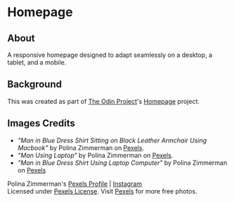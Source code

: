 # Homepage

## About

A responsive homepage designed to adapt seamlessly on a desktop, a tablet, and a mobile. 

## Background

This was created as part of [The Odin Project](https://www.theodinproject.com/)'s [Homepage](https://www.theodinproject.com/lessons/node-path-advanced-html-and-css-homepage) project.

## Images Credits

- _"Man in Blue Dress Shirt Sitting on Black Leather Armchair Using Macbook"_ by Polina Zimmerman on [Pexels](https://www.pexels.com/photo/man-in-blue-dress-shirt-sitting-on-black-leather-armchair-using-macbook-3747108/).
- _"Man Using Laptop"_ by Polina Zimmerman on [Pexels](https://www.pexels.com/photo/man-using-laptop-3747104/).
- _"Man in Blue Dress Shirt Using Laptop Computer"_ by Polina Zimmerman on [Pexels](https://www.pexels.com/photo/man-in-blue-dress-shirt-using-laptop-computer-3747119/)

Polina Zimmerman's [Pexels Profile](https://www.pexels.com/@polina-zimmerman/) | [Instagram](https://www.instagram.com/namesofvenus)  
Licensed under [Pexels License](https://www.pexels.com/license/). Visit [Pexels](https://www.pexels.com/) for more free photos.

